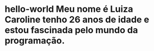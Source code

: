 # hello-world Meu nome é Luiza Caroline tenho 26 anos de idade e estou fascinada pelo mundo da programação.
